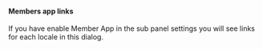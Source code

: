 #### Members app links
If you have enable Member App in the sub panel settings you will see links for each locale in this dialog.
